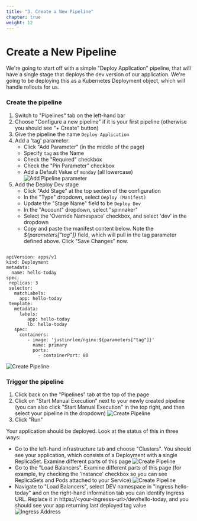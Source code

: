 ```yaml
---
title: "3. Create a New Pipeline"
chapter: true
weight: 12
---
```


# Create a New Pipeline

We're going to start off with a simple "Deploy Application" pipeline, that will have a single stage that deploys the dev version of our application. We're going to be deploying this as a Kubernetes Deployment object, which will handle rollouts for us.

### Create the pipeline

1. Switch to "Pipelines" tab on the left-hand bar
1. Choose "Configure a new pipeline" if it is your first pipeline (otherwise you should see "+ Create" button)
1. Give the pipeline the name `Deploy Application`
1. Add a 'tag' parameter:
      - Click "Add Parameter" (in the middle of the page)
      - Specify `tag` as the Name
      - Check the "Required" checkbox
      - Check the "Pin Parameter" checkbox
      - Add a Default Value of `monday` (all lowercase)
        ![Add Pipeline parameter](/images/armory-create-pipeline-parameter.png)
1. Add the Deploy Dev stage
      - Click "Add Stage" at the top section of the configuration
      - In the "Type" dropdown, select `Deploy (Manifest)`
      - Update the "Stage Name" field to be `Deploy Dev`
      - In the "Account" dropdown, select "spinnaker"
      - Select the 'Override Namespace' checkbox, and select 'dev' in the dropdown
      - Copy and paste the manifest content below. Note the *${parameters["tag"]}* field, which will pull in the tag parameter defined above. Click "Save Changes" now.
   
<pre><code>
apiVersion: apps/v1
kind: Deployment
metadata:
  name: hello-today
spec:
 replicas: 3
 selector:
   matchLabels:
     app: hello-today
 template:
   metadata:
     labels:
        app: hello-today
        lb: hello-today
   spec:
     containers:
        - image: 'justinrlee/nginx:${parameters["tag"]}'
          name: primary
          ports:
            - containerPort: 80
</code></pre>

![Create Pipeline](/images/armory-create-deploy-pipeline.png)

### Trigger the pipeline

1. Click back on the "Pipelines" tab at the top of the page
1. Click on "Start Manual Execution" next to your newly created pipeline (you can also click "Start Manual Execution" in the top right, and then select your pipeline in the dropdown)
   ![Create Pipeline](/images/armory-pipeline-start.png)
1. Click "Run"


Your application should be deployed. Look at the status of this in three ways:

- Go to the left-hand infrastructure tab and choose "Clusters". You should see your application, which consists of a Deployment with a single ReplicaSet. Examine different parts of this page
  ![Create Pipeline](/images/armory-clusters.png)
- Go to the "Load Balancers". Examine different parts of this page (for example, try checking the 'Instance' checkbox so you can see ReplicaSets and Pods attached to your Service)
  ![Create Pipeline](/images/armory-load-balancers-with-resources.png)
- Navigate to "Load Balancers", select DEV namespace in "ingress hello-today" and on the right-hand information tab you can identify Ingress URL. Replace it in https://\<your-ingresss-url\>/dev/hello-today, and you should see your app returning last deployed tag value
  ![Ingress Address](/images/armory-ingress-info.png)
